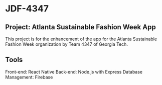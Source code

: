 # JDF-4347

## Project: Atlanta Sustainable Fashion Week App
This project is for the enhancement of the app for the Atlanta Sustainable Fashion Week organization by Team 4347 of Georgia Tech.

## Tools
Front-end: React Native
Back-end: Node.js with Express
Database Management: Firebase

##
